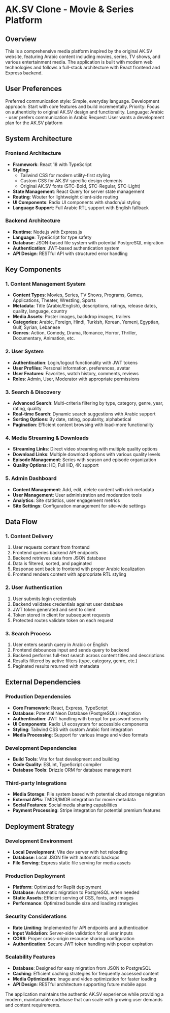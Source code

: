 # AK.SV Clone - Movie & Series Platform

## Overview

This is a comprehensive media platform inspired by the original AK.SV website, featuring Arabic content including movies, series, TV shows, and various entertainment media. The application is built with modern web technologies and follows a full-stack architecture with React frontend and Express backend.

## User Preferences

Preferred communication style: Simple, everyday language.
Development approach: Start with core features and build incrementally.
Priority: Focus on authenticity to original AK.SV design and functionality.
Language: Arabic - user prefers communication in Arabic
Request: User wants a development plan for the AK.SV platform

## System Architecture

### Frontend Architecture
- **Framework**: React 18 with TypeScript
- **Styling**: 
  - Tailwind CSS for modern utility-first styling
  - Custom CSS for AK.SV-specific design elements
  - Original AK.SV fonts (STC-Bold, STC-Regular, STC-Light)
- **State Management**: React Query for server state management
- **Routing**: Wouter for lightweight client-side routing
- **UI Components**: Radix UI components with shadcn/ui styling
- **Language Support**: Full Arabic RTL support with English fallback

### Backend Architecture
- **Runtime**: Node.js with Express.js
- **Language**: TypeScript for type safety
- **Database**: JSON-based file system with potential PostgreSQL migration
- **Authentication**: JWT-based authentication system
- **API Design**: RESTful API with structured error handling

## Key Components

### 1. Content Management System
- **Content Types**: Movies, Series, TV Shows, Programs, Games, Applications, Theater, Wrestling, Sports
- **Metadata**: Title (Arabic/English), descriptions, ratings, release dates, quality, language, country
- **Media Assets**: Poster images, backdrop images, trailers
- **Categories**: Arabic, Foreign, Hindi, Turkish, Korean, Yemeni, Egyptian, Gulf, Syrian, Lebanese
- **Genres**: Action, Comedy, Drama, Romance, Horror, Thriller, Documentary, Animation, etc.

### 2. User System
- **Authentication**: Login/logout functionality with JWT tokens
- **User Profiles**: Personal information, preferences, avatar
- **User Features**: Favorites, watch history, comments, reviews
- **Roles**: Admin, User, Moderator with appropriate permissions

### 3. Search & Discovery
- **Advanced Search**: Multi-criteria filtering by type, category, genre, year, rating, quality
- **Real-time Search**: Dynamic search suggestions with Arabic support
- **Sorting Options**: By date, rating, popularity, alphabetical
- **Pagination**: Efficient content browsing with load-more functionality

### 4. Media Streaming & Downloads
- **Streaming Links**: Direct video streaming with multiple quality options
- **Download Links**: Multiple download options with various quality levels
- **Episode Management**: Series with season and episode organization
- **Quality Options**: HD, Full HD, 4K support

### 5. Admin Dashboard
- **Content Management**: Add, edit, delete content with rich metadata
- **User Management**: User administration and moderation tools
- **Analytics**: Site statistics, user engagement metrics
- **Site Settings**: Configuration management for site-wide settings

## Data Flow

### 1. Content Delivery
1. User requests content from frontend
2. Frontend queries backend API endpoints
3. Backend retrieves data from JSON database
4. Data is filtered, sorted, and paginated
5. Response sent back to frontend with proper Arabic localization
6. Frontend renders content with appropriate RTL styling

### 2. User Authentication
1. User submits login credentials
2. Backend validates credentials against user database
3. JWT token generated and sent to client
4. Token stored in client for subsequent requests
5. Protected routes validate token on each request

### 3. Search Process
1. User enters search query in Arabic or English
2. Frontend debounces input and sends query to backend
3. Backend performs full-text search across content titles and descriptions
4. Results filtered by active filters (type, category, genre, etc.)
5. Paginated results returned with metadata

## External Dependencies

### Production Dependencies
- **Core Framework**: React, Express, TypeScript
- **Database**: Potential Neon Database (PostgreSQL) integration
- **Authentication**: JWT handling with bcrypt for password security
- **UI Components**: Radix UI ecosystem for accessible components
- **Styling**: Tailwind CSS with custom Arabic font integration
- **Media Processing**: Support for various image and video formats

### Development Dependencies
- **Build Tools**: Vite for fast development and building
- **Code Quality**: ESLint, TypeScript compiler
- **Database Tools**: Drizzle ORM for database management

### Third-party Integrations
- **Media Storage**: File system based with potential cloud storage migration
- **External APIs**: TMDB/IMDB integration for movie metadata
- **Social Features**: Social media sharing capabilities
- **Payment Processing**: Stripe integration for potential premium features

## Deployment Strategy

### Development Environment
- **Local Development**: Vite dev server with hot reloading
- **Database**: Local JSON file with automatic backups
- **File Serving**: Express static file serving for media assets

### Production Deployment
- **Platform**: Optimized for Replit deployment
- **Database**: Automatic migration to PostgreSQL when needed
- **Static Assets**: Efficient serving of CSS, fonts, and images
- **Performance**: Optimized bundle size and loading strategies

### Security Considerations
- **Rate Limiting**: Implemented for API endpoints and authentication
- **Input Validation**: Server-side validation for all user inputs
- **CORS**: Proper cross-origin resource sharing configuration
- **Authentication**: Secure JWT token handling with proper expiration

### Scalability Features
- **Database**: Designed for easy migration from JSON to PostgreSQL
- **Caching**: Efficient caching strategies for frequently accessed content
- **Media Optimization**: Image and video optimization for faster loading
- **API Design**: RESTful architecture supporting future mobile apps

The application maintains the authentic AK.SV experience while providing a modern, maintainable codebase that can scale with growing user demands and content requirements.